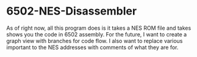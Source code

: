 # 6502-NES-Disassembler
As of right now, all this program does is it takes a NES ROM file and takes shows you the code
in 6502 assembly. For the future, I want to create a graph view with branches for code flow.
I also want to replace various important to the NES addresses with comments of what they are for.
